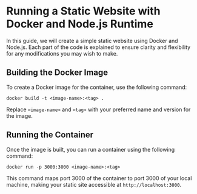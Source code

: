 # Running a Static Website with Docker and Node.js Runtime

In this guide, we will create a simple static website using Docker and Node.js. Each part of the code is explained to ensure clarity and flexibility for any modifications you may wish to make.

## Building the Docker Image

To create a Docker image for the container, use the following command:

```docker
docker build -t <image-name>:<tag> .
```

Replace `<image-name>` and `<tag>` with your preferred name and version for the image.

## Running the Container

Once the image is built, you can run a container using the following command:

```docker
docker run -p 3000:3000 <image-name>:<tag>
```

This command maps port 3000 of the container to port 3000 of your local machine, making your static site accessible at `http://localhost:3000`.

